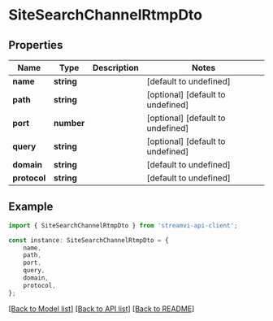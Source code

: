 # SiteSearchChannelRtmpDto


## Properties

Name | Type | Description | Notes
------------ | ------------- | ------------- | -------------
**name** | **string** |  | [default to undefined]
**path** | **string** |  | [optional] [default to undefined]
**port** | **number** |  | [optional] [default to undefined]
**query** | **string** |  | [optional] [default to undefined]
**domain** | **string** |  | [default to undefined]
**protocol** | **string** |  | [default to undefined]

## Example

```typescript
import { SiteSearchChannelRtmpDto } from 'streamvi-api-client';

const instance: SiteSearchChannelRtmpDto = {
    name,
    path,
    port,
    query,
    domain,
    protocol,
};
```

[[Back to Model list]](../README.md#documentation-for-models) [[Back to API list]](../README.md#documentation-for-api-endpoints) [[Back to README]](../README.md)
